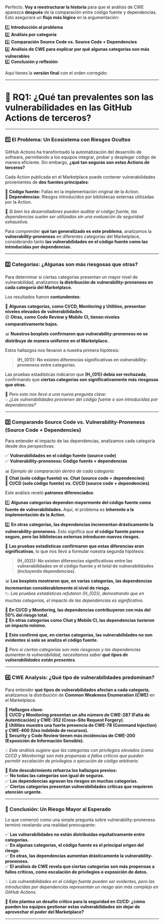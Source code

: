 Perfecto. **Voy a reestructurar la historia** para que el análisis de CWE aparezca **después** de la comparación entre código fuente y dependencias. Esto asegurará un **flujo más lógico** en la argumentación:  

1️⃣ **Introducción al problema**  
2️⃣ **Análisis por categoría**  
3️⃣ **Comparación Source Code vs. Source Code + Dependencies**  
4️⃣ **Análisis de CWE para explicar por qué algunas categorías son más vulnerables**  
5️⃣ **Conclusión y reflexión**  

Aquí tienes la **versión final** con el orden corregido:  

---

# **📌 RQ1: ¿Qué tan prevalentes son las vulnerabilidades en las GitHub Actions de terceros?**  

---

### **1️⃣ El Problema: Un Ecosistema con Riesgos Ocultos**  
GitHub Actions ha transformado la automatización del desarrollo de software, permitiendo a los equipos integrar, probar y desplegar código de manera eficiente. Sin embargo, **¿qué tan seguras son estas Actions de terceros?**  

Cada Action publicada en el Marketplace puede contener vulnerabilidades provenientes de **dos fuentes principales**:  

🔹 **Código fuente:** Fallas en la implementación original de la Action.  
🔹 **Dependencias:** Riesgos introducidos por bibliotecas externas utilizadas por la Action.  

📌 *Si bien los desarrolladores pueden auditar el código fuente, las dependencias suelen ser utilizadas sin una evaluación de seguridad exhaustiva.*  

Para comprender **qué tan generalizado es este problema**, analizamos la **vulnerability-proneness** en diferentes categorías del Marketplace, considerando tanto **las vulnerabilidades en el código fuente como las introducidas por dependencias.**  

---

### **2️⃣ Categorías: ¿Algunas son más riesgosas que otras?**  
Para determinar si ciertas categorías presentan un mayor nivel de vulnerabilidad, analizamos **la distribución de vulnerability-proneness en cada categoría del Marketplace.**  

Los resultados fueron **contundentes**:  

🔴 **Algunas categorías, como CI/CD, Monitoring y Utilities, presentan niveles elevados de vulnerabilidades.**  
🟡 **Otras, como Code Review y Mobile CI, tienen niveles comparativamente bajos.**  

📊 **Nuestros boxplots confirmaron que vulnerability-proneness no se distribuye de manera uniforme en el Marketplace.**  

Estos hallazgos nos llevaron a nuestra primera hipótesis:  

> **\(H_{01}\): No existen diferencias significativas en vulnerability-proneness entre categorías.**  

Las pruebas estadísticas indicaron que **\(H_{01}\) debía ser rechazada**, confirmando que **ciertas categorías son significativamente más riesgosas que otras.**  

📌 *Pero esto nos llevó a una nueva pregunta clave:*  
💡 *¿Las vulnerabilidades provienen del código fuente o son introducidas por dependencias?*  

---

### **3️⃣ Comparando Source Code vs. Vulnerability-Proneness (Source Code + Dependencies)**  
Para entender el impacto de las dependencias, analizamos cada categoría desde dos perspectivas:  

✅ **Vulnerabilidades en el código fuente (source code)**  
✅ **Vulnerability-proneness: Código fuente + dependencias**  

📊 *Ejemplo de comparación dentro de cada categoría:*  
🔹 **Chat (solo código fuente) vs. Chat (source code + dependencies)**  
🔹 **CI/CD (solo código fuente) vs. CI/CD (source code + dependencies)**  

Este análisis reveló **patrones diferenciados**:  

1️⃣ **Algunas categorías dependen mayormente del código fuente como fuente de vulnerabilidades.** Aquí, el problema es **inherente a la implementación de la Action**.  

2️⃣ **En otras categorías, las dependencias incrementan drásticamente la vulnerability-proneness.** Esto significa que **el código fuente parece seguro, pero las bibliotecas externas introducen nuevos riesgos.**  

📌 **Las pruebas estadísticas confirmaron que estas diferencias eran significativas**, lo que nos llevó a formular nuestra segunda hipótesis:  

> **\(H_{02}\): No existen diferencias significativas entre las vulnerabilidades en el código fuente y el total de vulnerabilidades (incluyendo dependencias).**  

📊 **Los boxplots mostraron que, en varias categorías, las dependencias incrementan considerablemente el nivel de riesgo.**  
📉 *Las pruebas estadísticas refutaron \(H_{02}\), demostrando que en muchas categorías, el impacto de las dependencias es significativo.*  

🔴 **En CI/CD y Monitoring, las dependencias contribuyeron con más del 50% del riesgo total.**  
🔵 **En otras categorías como Chat y Mobile CI, las dependencias tuvieron un impacto mínimo.**  

📌 **Esto confirmó que, en ciertas categorías, las vulnerabilidades no son evidentes si solo se analiza el código fuente.**  

🔎 *Pero si ciertas categorías son más riesgosas y las dependencias aumentan la vulnerabilidad, necesitamos saber **qué tipos de vulnerabilidades están presentes**.*  

---

### **4️⃣ CWE Analysis: ¿Qué tipo de vulnerabilidades predominan?**  
Para entender **qué tipos de vulnerabilidades afectan a cada categoría**, analizamos la distribución de **Common Weakness Enumeration (CWE)** en el Marketplace.  

📌 **Hallazgos clave:**  
🔹 **CI/CD y Monitoring presentan un alto número de CWE-287 (Falta de Autenticación) y CWE-352 (Cross-Site Request Forgery).**  
🔹 **Utilities muestra una fuerte presencia de CWE-78 (Command Injection) y CWE-400 (Uso indebido de recursos).**  
🔹 **Security y Code Review tienen más incidencias de CWE-200 (Exposición de Información Sensible).**  

💡 *Este análisis sugiere que las categorías con privilegios elevados (como CI/CD y Monitoring) son más propensas a fallos críticos que pueden permitir escalación de privilegios o ejecución de código arbitrario.*  

📌 **Este descubrimiento refuerza los hallazgos previos:**  
✅ **No todas las categorías son igual de seguras.**  
✅ **Las dependencias agravan los riesgos en muchas categorías.**  
✅ **Ciertas categorías presentan vulnerabilidades críticas que requieren atención urgente.**  

---

### **🔎 Conclusión: Un Riesgo Mayor al Esperado**  
Lo que comenzó como una simple pregunta sobre vulnerability-proneness terminó revelando una realidad preocupante:  

✅ **Las vulnerabilidades no están distribuidas equitativamente entre categorías.**  
✅ **En algunas categorías, el código fuente es el principal origen del riesgo.**  
✅ **En otras, las dependencias aumentan drásticamente la vulnerability-proneness.**  
✅ **El análisis de CWE revela que ciertas categorías son más propensas a fallos críticos, como escalación de privilegios o exposición de datos.**  

💡 *Las vulnerabilidades en el código fuente pueden ser evidentes, pero las introducidas por dependencias representan un riesgo aún más complejo en GitHub Actions.*  

🚀 **Esto plantea un desafío crítico para la seguridad en CI/CD: ¿cómo pueden los equipos gestionar estas vulnerabilidades sin dejar de aprovechar el poder del Marketplace?**  

--- 